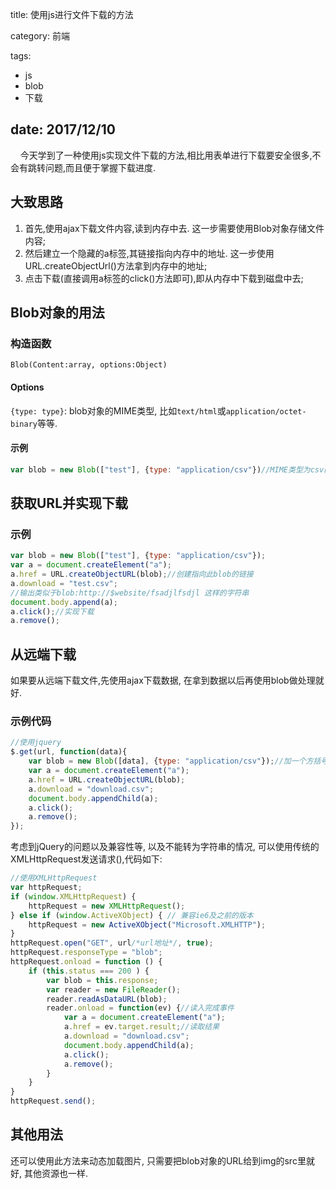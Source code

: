 title: 使用js进行文件下载的方法

category: 前端

tags:
 - js
 - blob
 - 下载

date: 2017/12/10
---

&nbsp;&nbsp;&nbsp;&nbsp;今天学到了一种使用js实现文件下载的方法,相比用表单进行下载要安全很多,不会有跳转问题,而且便于掌握下载进度.

## 大致思路

1. 首先,使用ajax下载文件内容,读到内存中去. 这一步需要使用Blob对象存储文件内容;
2. 然后建立一个隐藏的a标签,其链接指向内存中的地址. 这一步使用URL.createObjectUrl()方法拿到内存中的地址;
3. 点击下载(直接调用a标签的click()方法即可),即从内存中下载到磁盘中去;


<!--more-->
## Blob对象的用法

### 构造函数

``Blob(Content:array, options:Object)``

#### Options

``{type: type}``: blob对象的MIME类型, 比如``text/html``或``application/octet-binary``等等.

#### 示例

```javascript
var blob = new Blob(["test"], {type: "application/csv"})//MIME类型为csv的Blob对象
```

## 获取URL并实现下载

### 示例

```javascript
var blob = new Blob(["test"], {type: "application/csv"});
var a = document.createElement("a");
a.href = URL.createObjectURL(blob);//创建指向此blob的链接
a.download = "test.csv";
//输出类似于blob:http://$website/fsadjlfsdjl 这样的字符串
document.body.append(a);
a.click();//实现下载
a.remove();
```

## 从远端下载

如果要从远端下载文件,先使用ajax下载数据, 在拿到数据以后再使用blob做处理就好.

### 示例代码

```javascript
//使用jquery
$.get(url, function(data){
    var blob = new Blob([data], {type: "application/csv"});//加一个方括号,data会直接转为字符串, 这里有一个问题,就是jquery本身会将data作为String处理
    var a = document.createElement("a");
    a.href = URL.createObjectURL(blob);
    a.download = "download.csv";
    document.body.appendChild(a);
    a.click();
    a.remove();
});
```

考虑到jQuery的问题以及兼容性等, 以及不能转为字符串的情况, 可以使用传统的XMLHttpRequest发送请求(),代码如下:
```javascript
//使用XMLHttpRequest
var httpRequest;
if (window.XMLHttpRequest) {
    httpRequest = new XMLHttpRequest();
} else if (window.ActiveXObject) { // 兼容ie6及之前的版本
    httpRequest = new ActiveXObject("Microsoft.XMLHTTP");
}
httpRequest.open("GET", url/*url地址*/, true);
httpRequest.responseType = "blob";
httpRequest.onload = function () {
    if (this.status === 200 ) {
        var blob = this.response;
        var reader = new FileReader();
        reader.readAsDataURL(blob);
        reader.onload = function(ev) {//读入完成事件
            var a = document.createElement("a");
            a.href = ev.target.result;//读取结果
            a.download = "download.csv";
            document.body.appendChild(a);
            a.click();
            a.remove();
        }
    }
}
httpRequest.send();
```


## 其他用法

还可以使用此方法来动态加载图片, 只需要把blob对象的URL给到img的src里就好, 其他资源也一样.